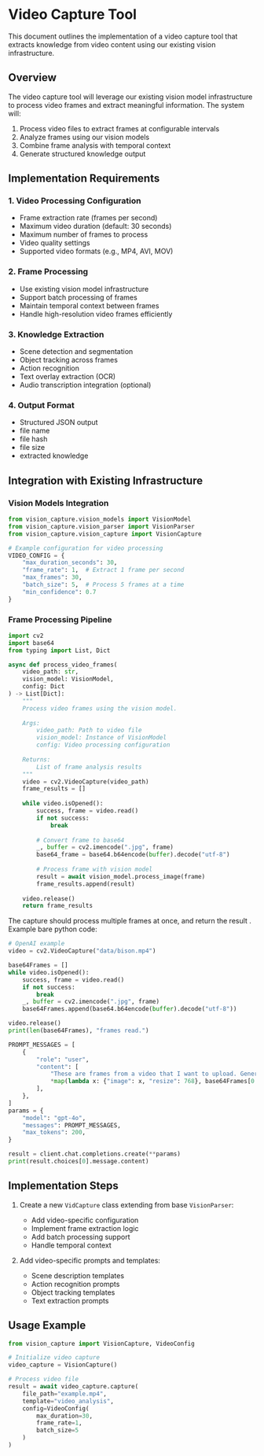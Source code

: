 # Video Capture Tool

This document outlines the implementation of a video capture tool that extracts knowledge from video content using our existing vision infrastructure.

## Overview

The video capture tool will leverage our existing vision model infrastructure to process video frames and extract meaningful information. The system will:
1. Process video files to extract frames at configurable intervals
2. Analyze frames using our vision models
3. Combine frame analysis with temporal context
4. Generate structured knowledge output

## Implementation Requirements

### 1. Video Processing Configuration
- Frame extraction rate (frames per second)
- Maximum video duration (default: 30 seconds)
- Maximum number of frames to process
- Video quality settings
- Supported video formats (e.g., MP4, AVI, MOV)

### 2. Frame Processing
- Use existing vision model infrastructure
- Support batch processing of frames
- Maintain temporal context between frames
- Handle high-resolution video frames efficiently

### 3. Knowledge Extraction
- Scene detection and segmentation
- Object tracking across frames
- Action recognition
- Text overlay extraction (OCR)
- Audio transcription integration (optional)

### 4. Output Format
- Structured JSON output
- file name
- file hash
- file size
- extracted knowledge

## Integration with Existing Infrastructure

### Vision Models Integration
```python
from vision_capture.vision_models import VisionModel
from vision_capture.vision_parser import VisionParser
from vision_capture.vision_capture import VisionCapture

# Example configuration for video processing
VIDEO_CONFIG = {
    "max_duration_seconds": 30,
    "frame_rate": 1,  # Extract 1 frame per second
    "max_frames": 30,
    "batch_size": 5,  # Process 5 frames at a time
    "min_confidence": 0.7
}
```

### Frame Processing Pipeline
```python
import cv2
import base64
from typing import List, Dict

async def process_video_frames(
    video_path: str,
    vision_model: VisionModel,
    config: Dict
) -> List[Dict]:
    """
    Process video frames using the vision model.
    
    Args:
        video_path: Path to video file
        vision_model: Instance of VisionModel
        config: Video processing configuration
        
    Returns:
        List of frame analysis results
    """
    video = cv2.VideoCapture(video_path)
    frame_results = []
    
    while video.isOpened():
        success, frame = video.read()
        if not success:
            break
            
        # Convert frame to base64
        _, buffer = cv2.imencode(".jpg", frame)
        base64_frame = base64.b64encode(buffer).decode("utf-8")
        
        # Process frame with vision model
        result = await vision_model.process_image(frame)
        frame_results.append(result)
    
    video.release()
    return frame_results
```

The capture should process multiple frames at once, and return the result .
Example bare python code:
```python
# OpenAI example
video = cv2.VideoCapture("data/bison.mp4")

base64Frames = []
while video.isOpened():
    success, frame = video.read()
    if not success:
        break
    _, buffer = cv2.imencode(".jpg", frame)
    base64Frames.append(base64.b64encode(buffer).decode("utf-8"))

video.release()
print(len(base64Frames), "frames read.")

PROMPT_MESSAGES = [
    {
        "role": "user",
        "content": [
            "These are frames from a video that I want to upload. Generate a compelling description that I can upload along with the video.",
            *map(lambda x: {"image": x, "resize": 768}, base64Frames[0::50]),
        ],
    },
]
params = {
    "model": "gpt-4o",
    "messages": PROMPT_MESSAGES,
    "max_tokens": 200,
}

result = client.chat.completions.create(**params)
print(result.choices[0].message.content)
```

## Implementation Steps

1. Create a new `VidCapture` class extending from base `VisionParser`:
   - Add video-specific configuration
   - Implement frame extraction logic
   - Add batch processing support
   - Handle temporal context

2. Add video-specific prompts and templates:
   - Scene description templates
   - Action recognition prompts
   - Object tracking templates
   - Text extraction prompts


## Usage Example

```python
from vision_capture import VisionCapture, VideoConfig

# Initialize video capture
video_capture = VisionCapture()

# Process video file
result = await video_capture.capture(
    file_path="example.mp4",
    template="video_analysis",
    config=VideoConfig(
        max_duration=30,
        frame_rate=1,
        batch_size=5
    )
)
```
